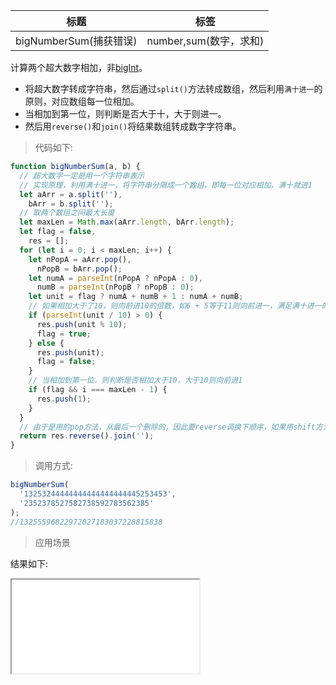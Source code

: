 | 标题                   | 标签                   |
| ---------------------- | ---------------------- |
| bigNumberSum(捕获错误) | number,sum(数字，求和) |

计算两个超大数字相加，非[bigInt](https://developer.mozilla.org/zh-CN/docs/Web/JavaScript/Reference/Global_Objects/BigInt)。

- 将超大数字转成字符串，然后通过`split()`方法转成数组，然后利用`满十进一`的原则，对应数组每一位相加。
- 当相加到第一位，则判断是否大于十，大于则进一。
- 然后用`reverse()`和`join()`将结果数组转成数字字符串。

> 代码如下:

```js
function bigNumberSum(a, b) {
  // 超大数字一定是用一个字符串表示
  // 实现原理，利用满十进一，将字符串分隔成一个数组，即每一位对应相加，满十就进1
  let aArr = a.split(''),
    bArr = b.split('');
  // 取两个数组之间最大长度
  let maxLen = Math.max(aArr.length, bArr.length);
  let flag = false,
    res = [];
  for (let i = 0; i < maxLen; i++) {
    let nPopA = aArr.pop(),
      nPopB = bArr.pop();
    let numA = parseInt(nPopA ? nPopA : 0),
      numB = parseInt(nPopB ? nPopB : 0);
    let unit = flag ? numA + numB + 1 : numA + numB;
    // 如果相加大于了10，则向前进10的倍数，如6 + 5等于11则向前进一，满足满十进一的原则
    if (parseInt(unit / 10) > 0) {
      res.push(unit % 10);
      flag = true;
    } else {
      res.push(unit);
      flag = false;
    }
    // 当相加到第一位，则判断是否相加大于10，大于10则向前进1
    if (flag && i === maxLen - 1) {
      res.push(1);
    }
  }
  // 由于是用的pop方法，从最后一个删除的，因此要reverse调换下顺序，如果用shift方法的话，则不用调用reverse
  return res.reverse().join('');
}
```

> 调用方式:

```js
bigNumberSum(
  '13253244444444444444444445253453',
  '2352378527582738592783562385'
);
//13255596822972027183037228815838
```

> 应用场景

<div class="code-editor" data-url="codes/javascript/html/bigNumberSum.html" data-language="html"></div>

结果如下:

<iframe src="codes/javascript/html/bigNumberSum.html"></iframe>
